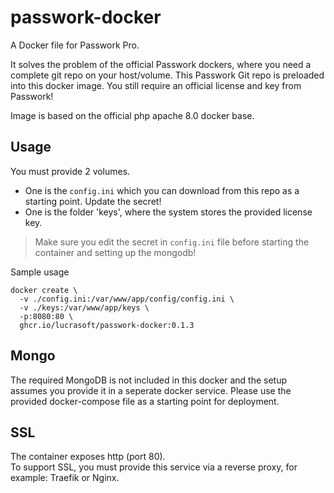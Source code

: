 # passwork-docker
A Docker file for Passwork Pro.

It solves the problem of the official Passwork dockers, where you need a complete git repo on your host/volume.
This Passwork Git repo is preloaded into this docker image. You still require an official license and key from Passwork!

Image is based on the official php apache 8.0 docker base. 

## Usage 

You must provide 2 volumes.
- One is the `config.ini` which you can download from this repo as a starting point. Update the secret!
- One is the folder 'keys', where the system stores the provided license key.

> Make sure you edit the secret in `config.ini` file before starting the container and setting up the mongodb!

Sample usage
```
docker create \ 
  -v ./config.ini:/var/www/app/config/config.ini \ 
  -v ./keys:/var/www/app/keys \ 
  -p:8080:80 \
  ghcr.io/lucrasoft/passwork-docker:0.1.3
```

## Mongo
The required MongoDB is not included in this docker and the setup assumes you provide it in a seperate docker service. 
Please use the provided docker-compose file as a starting point for deployment.


## SSL
The container exposes http (port 80).  
To support SSL, you must provide this service via a reverse proxy, for example: Traefik or Nginx.


